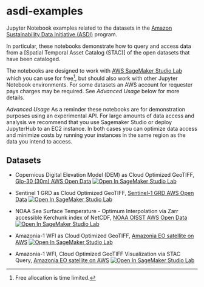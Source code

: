 # asdi-examples
Jupyter Notebook examples related to the datasets in the [Amazon Sustainability Data Initiative (ASDI)](https://sustainability.aboutamazon.com/environment/the-cloud/amazon-sustainability-data-initiative) program.

In particular, these notebooks demonstrate how to query and access data from a [Spatial Temporal Asset Catalog (STAC)] of the open datasets that have been cataloged.

The notebooks are designed to work with [AWS SageMaker Studio Lab](https://studiolab.sagemaker.aws/) which you can use for free[^1], but should also work with other Jupyter Notebook environments. For some datasets an AWS account for requester pays charges may be required. See *Advanced Usage* below for more details. 

[^1]: Free allocation is time limited.

*Advanced Usage*
As a reminder these notebooks are for demonstration purposes using an experimental API. For large amounts of data access and analysis we recommend that you use Sagemaker Studio or deploy JupyterHub to an EC2 instance. In both cases you can optimize data access and minimize costs by running your instances in the same region as the data you intend to access.


## Datasets

* Copernicus Digital Elevation Model (DEM) as Cloud Optimized GeoTIFF, [Glo-30 (30m) AWS Open Data](https://registry.opendata.aws/copernicus-dem/) <a href="https://studiolab.sagemaker.aws/import/github/https://github.com/developmentseed/asdi-examples/blob/main/cop-dem/cop-dem-glo-30-stac-access.ipynb" rel="nofollow"><img src="https://camo.githubusercontent.com/8c5378ff3bf6f71a57442940234293bd63c7ed2418d64f74f2bda3dc6f2904ed/68747470733a2f2f73747564696f6c61622e736167656d616b65722e6177732f73747564696f6c61622e737667" alt="Open In SageMaker Studio Lab" data-canonical-src="https://studiolab.sagemaker.aws/studiolab.svg" style="max-width: 100%;"></a>

* Sentinel 1 GRD as Cloud Optimized GeoTIFF, [Sentinel-1 GRD AWS Open Data](https://registry.opendata.aws/sentinel-1/) <a href="https://studiolab.sagemaker.aws/import/github/https://github.com/developmentseed/asdi-examples/blob/main/sentinel-1/sentinel-1-stac-example.ipynb" rel="nofollow"><img src="https://camo.githubusercontent.com/8c5378ff3bf6f71a57442940234293bd63c7ed2418d64f74f2bda3dc6f2904ed/68747470733a2f2f73747564696f6c61622e736167656d616b65722e6177732f73747564696f6c61622e737667" alt="Open In SageMaker Studio Lab" data-canonical-src="https://studiolab.sagemaker.aws/studiolab.svg" style="max-width: 100%;"></a>

* NOAA Sea Surface Temperature - Optimum Interpolation via Zarr accessible Kerchunk index of NetCDF, [NOAA OISST AWS Open Data](https://registry.opendata.aws/noaa-cdr-oceanic/) <a href="https://studiolab.sagemaker.aws/import/github/https://github.com/developmentseed/asdi-examples/blob/main/noaa-oisst/noaa-oisst-avhrr-only.ipynb" rel="nofollow"><img src="https://camo.githubusercontent.com/8c5378ff3bf6f71a57442940234293bd63c7ed2418d64f74f2bda3dc6f2904ed/68747470733a2f2f73747564696f6c61622e736167656d616b65722e6177732f73747564696f6c61622e737667" alt="Open In SageMaker Studio Lab" data-canonical-src="https://studiolab.sagemaker.aws/studiolab.svg" style="max-width: 100%;"></a>

* Amazonia-1 WFI as Cloud Optimized GeoTIFF, [Amazonia EO satellite on AWS](https://registry.opendata.aws/amazonia/) <a href="https://studiolab.sagemaker.aws/import/github/https://github.com/developmentseed/asdi-examples/blob/main/amazonia-1/amazonia-1-stac-example.ipynb" rel="nofollow"><img src="https://camo.githubusercontent.com/8c5378ff3bf6f71a57442940234293bd63c7ed2418d64f74f2bda3dc6f2904ed/68747470733a2f2f73747564696f6c61622e736167656d616b65722e6177732f73747564696f6c61622e737667" alt="Open In SageMaker Studio Lab" data-canonical-src="https://studiolab.sagemaker.aws/studiolab.svg" style="max-width: 100%;"></a>

* Amazonia-1 WFI, Cloud Optimized GeoTIFF Visualization via STAC Query, [Amazonia EO satellite on AWS](https://registry.opendata.aws/amazonia/) <a href="https://studiolab.sagemaker.aws/import/github/https://github.com/developmentseed/asdi-examples/blob/main/amazonia-1/amazonia-1-tiler-example.ipynb" rel="nofollow"><img src="https://camo.githubusercontent.com/8c5378ff3bf6f71a57442940234293bd63c7ed2418d64f74f2bda3dc6f2904ed/68747470733a2f2f73747564696f6c61622e736167656d616b65722e6177732f73747564696f6c61622e737667" alt="Open In SageMaker Studio Lab" data-canonical-src="https://studiolab.sagemaker.aws/studiolab.svg" style="max-width: 100%;"></a>
